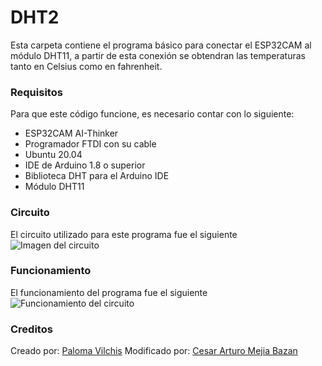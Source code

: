# DHT2
Esta carpeta contiene el programa básico para conectar el ESP32CAM al módulo DHT11, a partir de esta
conexión se obtendran las temperaturas tanto en Celsius como en fahrenheit.

### Requisitos
Para que este código funcione, es necesario contar con lo siguiente:

- ESP32CAM AI-Thinker
- Programador FTDI con su cable
- Ubuntu 20.04
- IDE de Arduino 1.8 o superior
- Biblioteca DHT para el Arduino IDE
- Módulo DHT11

### Circuito
El circuito utilizado para este programa fue el siguiente
![Imagen del circuito](https://user-images.githubusercontent.com/64336142/128423136-167cf32e-0940-4128-bde6-3f20df74f3e1.jpeg)

### Funcionamiento
El funcionamiento del programa fue el siguiente
![Funcionamiento del circuito](https://user-images.githubusercontent.com/64336142/128423173-d2bb3ece-fe3b-4c1a-997c-35ec03e27787.png)

### Creditos
Creado por: [Paloma Vilchis](https://github.com/PalomaVilchis)
Modificado por: [Cesar Arturo Mejia Bazan](https://github.com/zerolcamb)
